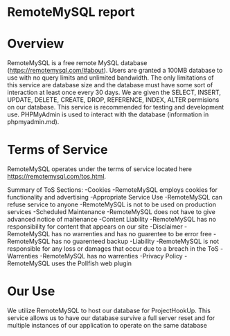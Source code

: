 # RemoteMySQL report

# Overview
RemoteMySQL is a free remote MySQL database (https://remotemysql.com/#about). Users are granted a 100MB database to use with no query limits and unlimited bandwidth. The only limitations of this service are database size and the database must have some sort of interaction at least once every 30 days. We are given the SELECT, INSERT, UPDATE, DELETE, CREATE, DROP, REFERENCE, INDEX, ALTER permisions on our database. This service is recommended for testing and development use. PHPMyAdmin is used to interact with the database (information in phpmyadmin.md).

# Terms of Service
RemoteMySQL operates under the terms of service located here https://remotemysql.com/tos.html. 

Summary of ToS Sections:
    -Cookies
        -RemoteMySQL employs cookies for functionality and advertising
    -Appropriate Service Use
        -RemoteMySQL can refuse service to anyone
        -RemoteMySQL is not to be used on production services
    -Scheduled Maintenance
        -RemoteMySQL does not have to give advanced notice of maitenance
    -Content Liability
        -RemoteMySQL has no responsibility for content that appears on our site
    -Disclaimer
        -RemoteMySQL has no warrenties and has no guarentee to be error free
        -RemoteMySQL has no guarenteed backup
    -Liability
        -RemoteMySQL is not responsible for any loss or damages that occur due to a breach in the ToS
    -Warrenties
        -RemoteMySQL has no warrenties
    -Privacy Policy
        -RemoteMySQL uses the Pollfish web plugin


# Our Use

We utilize RemoteMySQL to host our database for ProjectHookUp. This service allows us to have our database survive a full server reset and for multiple instances of our application to operate on the same database
